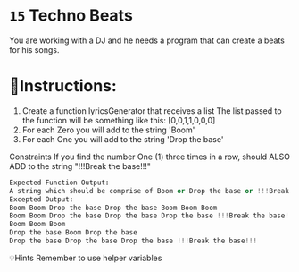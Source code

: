 # `15` Techno Beats
You are working with a DJ and he needs a program that can create a beats for his songs.

# 📝Instructions:
1. Create a function lyricsGenerator that receives a list
    The list passed to the function will be something like this:
    [0,0,1,1,0,0,0]
2. For each Zero you will add to the string 'Boom'
3. For each One you will add to the string 'Drop the base'

Constraints
If you find the number One (1) three times in a row, should ALSO ADD to the string "!!!Break the base!!!"

```py
Expected Function Output:
A string which should be comprise of Boom or Drop the base or !!!Break the base!!!
Excepted Output:
Boom Boom Drop the base Drop the base Boom Boom Boom
Boom Boom Drop the base Drop the base Drop the base !!!Break the base!!! Boom Boom Boom
Boom Boom Boom
Drop the base Boom Drop the base
Drop the base Drop the base Drop the base !!!Break the base!!!
```


💡Hints
Remember to use helper variables